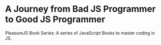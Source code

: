 # A Journey from Bad JS Programmer to Good JS Programmer
PleasureJS Book Series: A series of JavaScript Books to master coding in JS.

